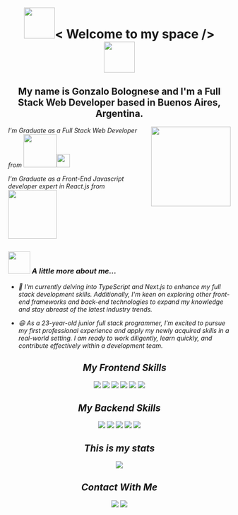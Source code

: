 <h1 align="center"><img src="https://media.giphy.com/media/l0Iych4GHWMRxci2I/giphy.gif" width="70">< Welcome to my space /> <img src="https://media.giphy.com/media/l0Iych4GHWMRxci2I/giphy.gif" width="70"></h1>
<h2 align="center">My name is Gonzalo Bolognese and I'm a Full Stack Web Developer based in Buenos Aires, Argentina.</h2>
<img align='right' src="https://media3.giphy.com/media/v1.Y2lkPTc5MGI3NjExNjU3OTNjMWNhZTU2YjMyYTc0NjQ2MmZiMDZhOWM5YzlhOTE2NTU5NiZlcD12MV9pbnRlcm5hbF9naWZzX2dpZklkJmN0PWc/f3iwJFOVOwuy7K6FFw/giphy.gif" width="180">
<p><em>I'm Graduate as a Full Stack Web Developer from <a href="https://www.soyhenry.com"><img src="https://www.soyhenry.com/_next/image?url=https%3A%2F%2Fassets.soyhenry.com%2Fhenry-landing%2Fassets%2FHenry%2Flogo-white.png&w=256&q=75" width="75"></a><img src="https://media.giphy.com/media/fYSnHlufseco8Fh93Z/giphy.gif" width="30">
<p><em>I'm Graduate as a Front-End Javascript developer expert in React.js from <a href="https://www.soyhenry.com"><img src="https://static.educacionit.com/educacionit/assets/imagotype-it-fill-v2-color.svg" width="110"></a>
</em></p>

##  


### <img src="https://media.giphy.com/media/D4wj7Ffx9fsEAy7B0h/giphy.gif" width="50"> A little more about me...  

* 🌱 I'm currently delving into TypeScript and Next.js to enhance my full stack development skills. Additionally, I'm keen on exploring other front-end frameworks and back-end technologies to expand my knowledge and stay abreast of the latest industry trends.

* 😄 As a 23-year-old junior full stack programmer, I'm excited to pursue my first professional experience and apply my newly acquired skills in a real-world setting. I am ready to work diligently, learn quickly, and contribute effectively within a development team.

  <h2 align="center"> My Frontend Skills </h2>
<div align="center" >
<img src="https://img.shields.io/badge/javascript-%23323330.svg?style=for-the-badge&logo=javascript&logoColor=%23F7DF1E)"/> <img src="https://img.shields.io/badge/typescript-%23007ACC.svg?style=for-the-badge&logo=typescript&logoColor=white)"/> <img src="https://img.shields.io/badge/html5-%23E34F26.svg?style=for-the-badge&logo=html5&logoColor=white)"/> <img src="https://img.shields.io/badge/css3-%231572B6.svg?style=for-the-badge&logo=css3&logoColor=white)"/>  <img src="https://img.shields.io/badge/react-%2320232a.svg?style=for-the-badge&logo=react&logoColor=%2361DAFBReact)"/> <img src="https://img.shields.io/badge/php-%23777BB4.svg?style=for-the-badge&logo=php&logoColor=white)"/>
</div>
  
  <h2 align="center"> My Backend Skills </h2>
  
<div align="center" >
<img src="https://img.shields.io/badge/typescript-%23007ACC.svg?style=for-the-badge&logo=typescript&logoColor=white)" /> <img src="https://img.shields.io/badge/node.js-6DA55F?style=for-the-badge&logo=node.js&logoColor=white) <img src="https://img.shields.io/badge/mysql-%2300f.svg?style=for-the-badge&logo=mysql&logoColor=white)" /> <img src="https://img.shields.io/badge/redux-%23593d88.svg?style=for-the-badge&logo=redux&logoColor=white)" /> <img src="https://img.shields.io/badge/postgres-%23316192.svg?style=for-the-badge&logo=postgresql&logoColor=white)" /> <img src="https://img.shields.io/badge/php-%23777BB4.svg?style=for-the-badge&logo=php&logoColor=white)" />  
 </div>
<h2 align="center"> This is my stats </h2>
<div align="center">
<img src="https://github-readme-stats.vercel.app/api/top-langs/?username=GonzaBolognese&layout=compact" />
 </div>
  
  <h2 align="center"> Contact With Me </h2>
  <div align="center">
 <a href="https://www.linkedin.com/in/gonzalo-bolognese/" target="_blank"><img src="https://img.shields.io/badge/linkedin-%230077B5.svg?style=for-the-badge&logo=linkedin&logoColor=white"/></a>
 <a href="https://github.com/GonzaBolognese" target="_blank"><img src="https://img.shields.io/badge/github-%23121011.svg?style=for-the-badge&logo=github&logoColor=white"/></a>
  </div>

<!--
**GonzaBolognese/GonzaBolognese** is a ✨ _special_ ✨ repository because its `README.md` (this file) appears on your GitHub profile.

Here are some ideas to get you started:

- 🔭 I’m currently working on ...
- 🌱 I’m currently learning ...
- 👯 I’m looking to collaborate on ...
- 🤔 I’m looking for help with ...
- 💬 Ask me about ...
- 📫 How to reach me: ...
- 😄 Pronouns: ...
- ⚡ Fun fact: ...
-->
